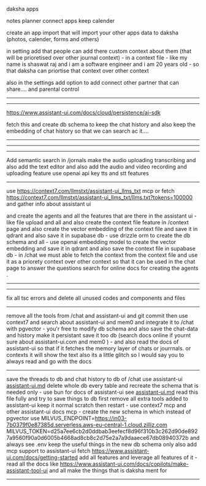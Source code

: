 <!-- 
journal page

 -->

daksha apps

notes
planner
connect apps
keep
calender



<!-- dashboard - show memories from memories vaulte - connected (google photos) and create showcase for that like google photos does for us - and show some plans from the planner like today you have a meeting shedules - this is the todo for your today - have you completed - get the most important tasks from goals app and show on desktop dashboard the percentage so that users can brainstorm and which thing to do - create a thougts apps where users can store there thoughts and ideas -->

<!-- also add two things in the dashboard - one a thought of the day and a quote of the day - and a suggestion of the day - like you should do this today (like let's write a poem today and publish on vani) or you should do that today - like a personal assistant -->


create an app import that will import your other apps data to daksha (photos, calender, forms and others)








in setting add that people can add there custom context about them (that will be prioretised over other journal context) - in a context file - like my name is shaswat raj and i am a software engineer and i am 20 years old - so that daksha can priortise that context over other context

also in the settings add option to add connect other partner that can share.... and parental control



---

<!-- in the context add feature like on /context people can go and create context files (use tiptap editor and also sync it with db ) use qdrant to to save the vector embedding and I have used https://www.assistant-ui.com/llms.txt fetch the docs for it 
and create the context file and save it in the db and vector db and also save it supabase postgres db see the .env.local for qdrant api key and url and all and use the same to save the vector embedding and use openai embedding model to create the vector embedding and save it in qdrant and also save the context file in supabase db - in /chat we must able to fetch the context from the context file and use it as a priorety context over other context so that it can be used in the chat page to answer the questions search for online docs for creating the agents .



QDRANT_API_KEY=eyJhbGciOiJIUzI1NiIsInR5cCI6IkpXVCJ9.eyJhY2Nlc3MiOiJtIn0.d7RqqOYKS51Djxghd0CjAbx0Wlx_t0BUYlgzCeYMhJE
QDRANT_URL=https://2edc2f9e-eba3-4ac4-99b1-e34ea5a8b816.us-east-1-1.aws.cloud.qdrant.io:6333

shaswatraj@Sh daksha-landing % curl \
    -X GET 'https://2edc2f9e-eba3-4ac4-99b1-e34ea5a8b816.us-east-1-1.aws.cloud.qdrant.io:6333' \
    --header 'api-key: eyJhbGciOiJIUzI1NiIsInR5cCI6IkpXVCJ9.eyJhY2Nlc3MiOiJtIn0.d7RqqOYKS51Djxghd0CjAbx0Wlx_t0BUYlgzCeYMhJE'
{"title":"qdrant - vector search engine","version":"1.15.4","commit":"20db14f87c861f3958ad50382cf0b69396e40c10"}%                     
shaswatraj@Sh daksha-landing % curl \
    -X GET 'https://2edc2f9e-eba3-4ac4-99b1-e34ea5a8b816.us-east-1-1.aws.cloud.qdrant.io:6333' \
    --header 'api-key: eyJhbGciOiJIUzI1NiIsInR5cCI6IkpXVCJ9.eyJhY2Nlc3MiOiJtIn0.5G1J3g47EI_AiGv7HNmKKIk2yiGGudrmsOxdb1tJ6xI'
{"title":"qdrant - vector search engine","version":"1.15.4","commit":"20db14f87c861f3958ad50382cf0b69396e40c10"}%                     
shaswatraj@Sh daksha-landing % 
also use drizzle orm and also sync the db using api and DATABASE_URL="postgresql://postgres:Prince@4#@db.acljdqliyrtpyhfdzdws.supabase.co:5432/postgres"
 and make everything work




in drizzle also sync it with the stackauth user and also create other tables like context file table and all and also create the vector embedding table and all
 -->
---

https://www.assistant-ui.com/docs/cloud/persistence/ai-sdk

fetch this and create db schema to keep the chat history and also keep the embedding of chat history so that we can search ac it....

---


---


<!-- in /journal page every data is hardcoded we have used openai-api drizzle postgres with pgvector - and platjs for texteditor in /journal/text 
keep thr ui same and create the backend of the application and also fetch the users in the db and seed the sample jounals with all the features that can be added to the db schema about jounalling the features that we may use in the feature as the purpose of the website 
connect the frontend to the be and also keep the vector embedding of the jounal - use r2 endpoints see  the .env.local file and /upload and also add the audio and video recording and uploading feature use openai api key tts and stt features
dont make any mistakes keep ui consistant and working  -->


---

Add semantic search in /jornals make the audio uploading transcribing and also add the text editor and also add the audio and video recording and uploading feature use openai api key tts and stt features

---

<!-- https://context7.com/yoopta-editor/yoopta-editor port to yoopta editor from platjs

--- -->


use https://context7.com/llmstxt/assistant-ui_llms_txt mcp or fetch https://context7.com/llmstxt/assistant-ui_llms_txt/llms.txt?tokens=100000  and gather info about assistant ui 

and create the agents and all the features that are there in the assistant ui - like file upload and all and also create the context file feature in /context page and also create the vector embedding of the context file and save it in qdrant and also save it in supabase db - use drizzle orm to create the db schema and all - use openai embedding model to create the vector embedding and save it in qdrant and also save the context file in supabase db - in /chat we must able to fetch the context from the context file and use it as a priorety context over other context so that it can be used in the chat page to answer the questions search for online docs for creating the agents .


---


<!-- Make this page work and connected to backend use cloud flare R2 to store the audio files in http://localhost:3000/journal/audio and do the same for video page. All the transcribing features and speech to text text to speak features. Use the open API key for all these things. -->


----

fix all tsc errors and delete all unused codes and components and files


---


remove all the tools from /chat and assistant-ui and git commit then use context7 and search about assistant-ui and mem0 and integrate it to /chat with pgvector - you'r free to modify db schema and also save the chat-data and history make it persistant save it too db (search docs online if yournt sure  about assistant-ui.com and mem0 ) - and also read the docs of assistant-ui so that if it fetches the memory layer of chats or jourrnals. or contexts it will show the text also its a little glitch so I would say you to always read and go with the docs







---

save the threads to db and chat history to db of /chat use assistant-ui [assistant-ui.md](context/assistant-ui.md) delete whole db every table and recreate the schema that is needed only - use bun for docs of assistant-ui see [assistant-ui.md](context/assistant-ui.md) read this file fully and try to save things to db first remove all extra tools added to assistant-ui keep it normal scratch then restart - use context7 mcp and other assistant-ui docs mcp - create the new schema in which instead of pgvector use MILVUS_ENDPOINT=https://in03-7b0379f0e87385d.serverless.aws-eu-central-1.cloud.zilliz.com
MILVUS_TOKEN=d25a7ee6cb2d0ddbab3eefecf8d96f310b3c262d90de8927a9560f90a0d6005b4668ad8cb8c2d75e2a7a9daaece67db08940372b
 and always see .env keep the useful things in the new db schema only also add mcp support to assistant-ui fetch https://www.assistant-ui.com/docs/getting-started  add all features and leverage all features of it - read all the docs like https://www.assistant-ui.com/docs/copilots/make-assistant-tool-ui  and all make the things that is daksha ment for


 ---




 

